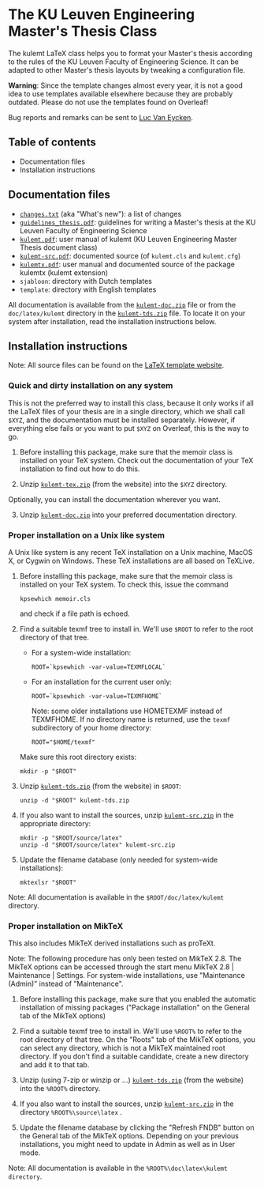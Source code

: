 The KU Leuven Engineering Master's Thesis Class
===============================================
The kulemt LaTeX class helps you to format your Master's thesis according to
the rules of the KU Leuven Faculty of Engineering Science. It can be adapted
to other Master's thesis layouts by tweaking a configuration file.

**Warning**: Since the template changes almost every year, it is not a good
idea to use templates available elsewhere because they are probably outdated.
Please do not use the templates found on Overleaf!

Bug reports and remarks can be sent to
[Luc Van Eycken](https://www.kuleuven.be/wieiswie/en/person/00010701).


Table of contents
-----------------
* Documentation files
* Installation instructions


Documentation files
-------------------
  * [`changes.txt`](changes.txt) (aka "What's new"): a list of changes
  * [`guidelines_thesis.pdf`](guidelines_thesis.pdf): guidelines for writing
    a Master's thesis at the KU Leuven Faculty of Engineering Science
  * [`kulemt.pdf`](kulemt.pdf): user manual of kulemt
    (KU Leuven Engineering Master Thesis document class)
  * [`kulemt-src.pdf`](kulemt-src.pdf): documented source
    (of `kulemt.cls` and `kulemt.cfg`)
  * [`kulemtx.pdf`](kulemtx.pdf): user manual and documented source
    of the package kulemtx (kulemt extension)
  * `sjabloon`: directory with Dutch templates
  * `template`: directory with English templates

All documentation is available from the [`kulemt-doc.zip`](kulemt-doc.zip)
file or from the `doc/latex/kulemt` directory in the
[`kulemt-tds.zip`](kulemt-tds.zip) file. To locate it on your system after
installation, read the installation instructions below.


Installation instructions
-------------------------

Note: All source files can be found on the
[LaTeX template website](https://eng.kuleuven.be/docs/kulemt).

### Quick and dirty installation on any system ###
This is not the preferred way to install this class, because it only works
if all the LaTeX files of your thesis are in a single directory, which we
shall call `$XYZ`, and the documentation must be installed separately.
However, if everything else fails or you want to put `$XYZ` on Overleaf,
this is the way to go.

 1) Before installing this package, make sure that the memoir class is
    installed on your TeX system. Check out the documentation of your TeX
    installation to find out how to do this.

 2) Unzip [`kulemt-tex.zip`](kulemt-tex.zip) (from the website)
    into the `$XYZ` directory. 

Optionally, you can install the documentation wherever you want.

 3) Unzip [`kulemt-doc.zip`](kulemt-doc.zip) into your preferred
    documentation directory.


### Proper installation on a Unix like system ###
A Unix like system is any recent TeX installation on a Unix machine, MacOS X,
or Cygwin on Windows. These TeX installations are all based on TeXLive.

 1) Before installing this package, make sure that the memoir class is
    installed on your TeX system. To check this, issue the command
   
        kpsewhich memoir.cls
   
    and check if a file path is echoed.

 2) Find a suitable texmf tree to install in. We'll use `$ROOT` to refer to
    the root directory of that tree.

      * For a system-wide installation:
   
            ROOT=`kpsewhich -var-value=TEXMFLOCAL`

      * For an installation for the current user only:
      
            ROOT=`kpsewhich -var-value=TEXMFHOME`
	  
        Note: some older installations use HOMETEXMF instead of TEXMFHOME.
        If no directory name is returned, use the `texmf` subdirectory of
	    your home directory:
	  
            ROOT="$HOME/texmf"
   
    Make sure this root directory exists:
   
        mkdir -p "$ROOT"

 3) Unzip [`kulemt-tds.zip`](kulemt-tds.zip) (from the website) in `$ROOT`:
   
        unzip -d "$ROOT" kulemt-tds.zip

 4) If you also want to install the sources,
    unzip [`kulemt-src.zip`](kulemt-src.zip) in the appropriate directory:
   
        mkdir -p "$ROOT/source/latex"
        unzip -d "$ROOT/source/latex" kulemt-src.zip

 5) Update the filename database (only needed for system-wide installations):

        mktexlsr "$ROOT"

Note: All documentation is available in the `$ROOT/doc/latex/kulemt` directory.


### Proper installation on MikTeX ###
This also includes MikTeX derived installations such as proTeXt.

Note: The following procedure has only been tested on MikTeX 2.8.
      The MikTeX options can be accessed through the start menu
      MikTeX 2.8 | Maintenance | Settings. For system-wide installations,
      use "Maintenance (Admin)" instead of "Maintenance".

 1) Before installing this package, make sure that you enabled the automatic
    installation of missing packages ("Package installation" on the General
    tab of the MikTeX options)

 2) Find a suitable texmf tree to install in. We'll use `%ROOT%` to refer
    to the root directory of that tree. On the "Roots" tab of the MikTeX
    options, you can select any directory, which is not a MikTeX maintained
    root directory. If you don't find a suitable candidate, create a new
    directory and add it to that tab.

 3) Unzip (using 7-zip or winzip or ...) [`kulemt-tds.zip`](kulemt-tds.zip)
    (from the website) into the `%ROOT%` directory.

 4) If you also want to install the sources, unzip
    [`kulemt-src.zip`](kulemt-src.zip) in the directory `%ROOT%\source\latex` .

 5) Update the filename database by clicking the "Refresh FNDB" button on
    the General tab of the MikTeX options.
    Depending on your previous installations, you might need to update in Admin
    as well as in User mode.
    

Note: All documentation is available in the `%ROOT%\doc\latex\kulemt directory`.
